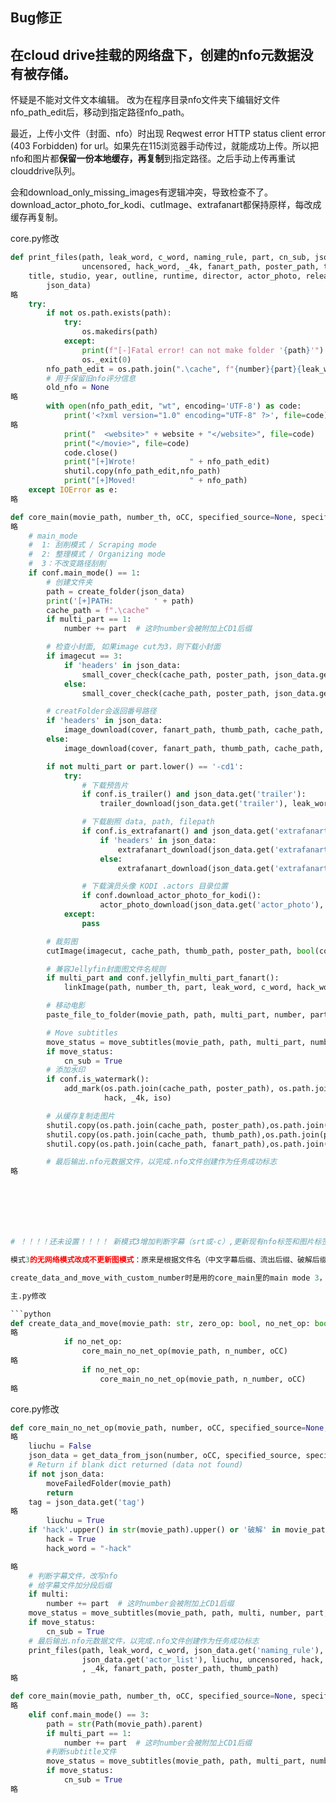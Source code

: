 ## Bug修正


## 在cloud drive挂载的网络盘下，创建的nfo元数据没有被存储。

怀疑是不能对文件文本编辑。
改为在程序目录nfo文件夹下编辑好文件nfo_path_edit后，移动到指定路径nfo_path。

最近，上传小文件（封面、nfo）时出现 Reqwest error HTTP status client error (403 Forbidden) for url。如果先在115浏览器手动传过，就能成功上传。所以把nfo和图片都**保留一份本地缓存，再复制**到指定路径。之后手动上传再重试clouddrive队列。

会和download_only_missing_images有逻辑冲突，导致检查不了。
download_actor_photo_for_kodi、cutImage、extrafanart都保持原样，每改成缓存再复制。


core.py修改

```python
def print_files(path, leak_word, c_word, naming_rule, part, cn_sub, json_data, filepath, tag, actor_list, liuchu,
                uncensored, hack_word, _4k, fanart_path, poster_path, thumb_path):
    title, studio, year, outline, runtime, director, actor_photo, release, number, cover, trailer, website, series, label = get_info(
        json_data)
略
    try:
        if not os.path.exists(path):
            try:
                os.makedirs(path)
            except:
                print(f"[-]Fatal error! can not make folder '{path}'")
                os._exit(0)
        nfo_path_edit = os.path.join(".\cache", f"{number}{part}{leak_word}{c_word}{hack_word}.nfo")
        # 用于保留旧nfo评分信息
        old_nfo = None
略
        with open(nfo_path_edit, "wt", encoding='UTF-8') as code:
            print('<?xml version="1.0" encoding="UTF-8" ?>', file=code)
略
            print("  <website>" + website + "</website>", file=code)
            print("</movie>", file=code)
            code.close()
            print("[+]Wrote!            " + nfo_path_edit)
            shutil.copy(nfo_path_edit,nfo_path)
            print("[+]Moved!            " + nfo_path)
    except IOError as e:
略
```

```python
def core_main(movie_path, number_th, oCC, specified_source=None, specified_url=None):
略
    # main_mode
    #  1: 刮削模式 / Scraping mode
    #  2: 整理模式 / Organizing mode
    #  3：不改变路径刮削
    if conf.main_mode() == 1:
        # 创建文件夹
        path = create_folder(json_data)
        print('[+]PATH:         ' + path)
        cache_path = f".\cache"
        if multi_part == 1:
            number += part  # 这时number会被附加上CD1后缀

        # 检查小封面, 如果image cut为3，则下载小封面
        if imagecut == 3:
            if 'headers' in json_data:
                small_cover_check(cache_path, poster_path, json_data.get('cover_small'), movie_path, json_data)
            else:
                small_cover_check(cache_path, poster_path, json_data.get('cover_small'), movie_path)

        # creatFolder会返回番号路径
        if 'headers' in json_data:
            image_download(cover, fanart_path, thumb_path, cache_path, movie_path, json_data)
        else:
            image_download(cover, fanart_path, thumb_path, cache_path, movie_path)

        if not multi_part or part.lower() == '-cd1':
            try:
                # 下载预告片
                if conf.is_trailer() and json_data.get('trailer'):
                    trailer_download(json_data.get('trailer'), leak_word, c_word, hack_word, number, path, movie_path)

                # 下载剧照 data, path, filepath
                if conf.is_extrafanart() and json_data.get('extrafanart'):
                    if 'headers' in json_data:
                        extrafanart_download(json_data.get('extrafanart'), path, number, movie_path, json_data)
                    else:
                        extrafanart_download(json_data.get('extrafanart'), path, number, movie_path)

                # 下载演员头像 KODI .actors 目录位置
                if conf.download_actor_photo_for_kodi():
                    actor_photo_download(json_data.get('actor_photo'), path, number)
            except:
                pass

        # 裁剪图
        cutImage(imagecut, cache_path, thumb_path, poster_path, bool(conf.face_uncensored_only() and not uncensored))

        # 兼容Jellyfin封面图文件名规则
        if multi_part and conf.jellyfin_multi_part_fanart():
            linkImage(path, number_th, part, leak_word, c_word, hack_word, ext)

        # 移动电影
        paste_file_to_folder(movie_path, path, multi_part, number, part, leak_word, c_word, hack_word)

        # Move subtitles
        move_status = move_subtitles(movie_path, path, multi_part, number, part, leak_word, c_word, hack_word)
        if move_status:
            cn_sub = True
        # 添加水印
        if conf.is_watermark():
            add_mark(os.path.join(cache_path, poster_path), os.path.join(cache_path, thumb_path), cn_sub, leak, uncensored,
                     hack, _4k, iso)

        # 从缓存复制走图片
        shutil.copy(os.path.join(cache_path, poster_path),os.path.join(path, poster_path))
        shutil.copy(os.path.join(cache_path, thumb_path),os.path.join(path, thumb_path))
        shutil.copy(os.path.join(cache_path, fanart_path),os.path.join(path, fanart_path))

        # 最后输出.nfo元数据文件，以完成.nfo文件创建作为任务成功标志
略







# ！！！！还未设置！！！！ 新模式3增加判断字幕（srt或-c）,更新现有nfo标签和图片标签

模式3的无网络模式改成不更新图模式：原来是根据文件名（中文字幕后缀、流出后缀、破解后缀）和nfo更新图片水印。改为也更新nfo，但导致联网了，影响了参数-N --no-network-operation。除非不用get_data_from_json，直接写参数 json_data.get('naming_rule'), tag, json_data.get('actor_list')

create_data_and_move_with_custom_number时是用的core_main里的main mode 3，有下载图片

主.py修改

```python
def create_data_and_move(movie_path: str, zero_op: bool, no_net_op: bool, oCC):
略
            if no_net_op:
                core_main_no_net_op(movie_path, n_number, oCC)
略
                if no_net_op:
                    core_main_no_net_op(movie_path, n_number, oCC)
略            
```

core.py修改

```python
def core_main_no_net_op(movie_path, number, oCC, specified_source=None, specified_url=None):
略
	liuchu = False
    json_data = get_data_from_json(number, oCC, specified_source, specified_url)  # 定义番号
    # Return if blank dict returned (data not found)
    if not json_data:
        moveFailedFolder(movie_path)
        return
    tag = json_data.get('tag')    
略
        liuchu = True
    if 'hack'.upper() in str(movie_path).upper() or '破解' in movie_path:
        hack = True
        hack_word = "-hack"

略
    # 判断字幕文件，改写nfo
    # 给字幕文件加分段后缀
    if multi:
        number += part  # 这时number会被附加上CD1后缀    
    move_status = move_subtitles(movie_path, path, multi, number, part, leak_word, c_word, hack_word)
    if move_status:
        cn_sub = True
    # 最后输出.nfo元数据文件，以完成.nfo文件创建作为任务成功标志
    print_files(path, leak_word, c_word, json_data.get('naming_rule'), part, cn_sub, json_data, movie_path, tag,
                json_data.get('actor_list'), liuchu, uncensored, hack, hack_word
                , _4k, fanart_path, poster_path, thumb_path)
略

def core_main(movie_path, number_th, oCC, specified_source=None, specified_url=None):
略
    elif conf.main_mode() == 3:
        path = str(Path(movie_path).parent)
        if multi_part == 1:
            number += part  # 这时number会被附加上CD1后缀
        #判断subtitle文件
        move_status = move_subtitles(movie_path, path, multi_part, number, part, leak_word, c_word, hack_word)
        if move_status:
            cn_sub = True
略         
```

